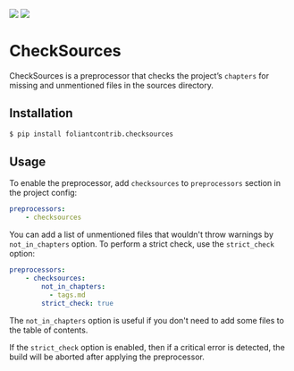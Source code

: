 [![](https://img.shields.io/pypi/v/foliantcontrib.checksources.svg)](https://pypi.org/project/foliantcontrib.checksources/) [![](https://img.shields.io/github/v/tag/foliant-docs/foliantcontrib.checksources.svg?label=GitHub)](https://github.com/foliant-docs/foliantcontrib.checksources)

# CheckSources

CheckSources is a preprocessor that checks the project’s `chapters` for missing and unmentioned files in the sources directory.

## Installation

```bash
$ pip install foliantcontrib.checksources
```

## Usage

To enable the preprocessor, add `checksources` to `preprocessors` section in the project config:

```yaml
preprocessors:
    - checksources
```

You can add a list of unmentioned files that wouldn't throw warnings by `not_in_chapters` option.
To perform a strict check, use the `strict_check` option:

```yaml
preprocessors:
    - checksources:
        not_in_chapters:
          - tags.md
        strict_check: true
```

The `not_in_chapters` option is useful if you don't need to add some files to the table of contents.

If the `strict_check` option is enabled, then if a critical error is detected, the build will be aborted after applying the preprocessor.



